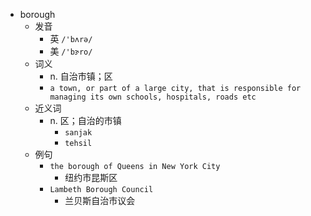 - borough
  - 发音
    - 英 `/'bʌrə/`
    - 美 `/'bɝro/`
  - 词义
    - n. 自治市镇；区
    - `a town, or part of a large city, that is responsible for managing its own schools, hospitals, roads etc`
  - 近义词
    - n. 区；自治的市镇
      - `sanjak`
      - `tehsil`
  - 例句
    - `the borough of Queens in New York City`
      - 纽约市昆斯区
    - `Lambeth Borough Council`
      - 兰贝斯自治市议会


